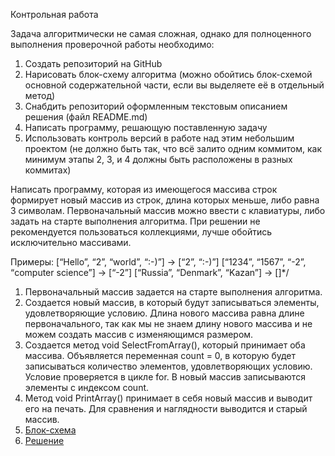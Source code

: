Контрольная работа

Задача алгоритмически не самая сложная, однако для полноценного выполнения проверочной работы необходимо:

1. Создать репозиторий на GitHub
2. Нарисовать блок-схему алгоритма (можно обойтись блок-схемой основной содержательной части, если вы выделяете её 
в отдельный метод)
3. Снабдить репозиторий оформленным текстовым описанием решения (файл README.md)
4. Написать программу, решающую поставленную задачу
5. Использовать контроль версий в работе над этим небольшим проектом (не должно быть так, что всё залито одним коммитом, 
как минимум этапы 2, 3, и 4 должны быть расположены в разных коммитах)

Написать программу, которая из имеющегося массива 
строк формирует новый массив из строк, длина которых меньше, 
либо равна 3 символам. Первоначальный массив можно ввести с клавиатуры, либо задать на старте выполнения алгоритма. 
При решении не рекомендуется пользоваться коллекциями, лучше обойтись исключительно массивами.

Примеры:
[“Hello”, “2”, “world”, “:-)”] → [“2”, “:-)”]
[“1234”, “1567”, “-2”, “computer science”] → [“-2”]
[“Russia”, “Denmark”, “Kazan”] → []*/

1. Первоначальный массив задается на старте выполнения алгоритма.
2. Создается новый массив, в который будут записываться элементы, удовлетворяющие условию. Длина нового массива равна длине первоначального, так как мы не знаем длину нового массива и не можем создать массив с изменяющимся размером.
3. Создается метод void SelectFromArray(), который принимает оба массива. Объявляется переменная count = 0, в которую будет записываться количество элементов, удовлетворяющих условию. Условие проверяется в цикле for. В новый массив записываются элементы с индексом count.
4. Метод void PrintArray() принимает в себя новый массив и выводит его на печать. Для сравнения и наглядности выводится и старый массив.
5. [Блок-схема](Блок-схема.drawio.png)
6. [Решение](Program.cs)